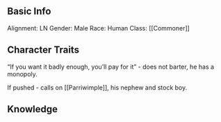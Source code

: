 
## Basic Info
Alignment: LN
Gender: Male
Race: Human
Class: [[Commoner]]

## Character Traits
“If you want it badly enough, you’ll pay for it” - does not barter, he has a monopoly.

If pushed - calls on [[Parriwimple]], his nephew and stock boy.

## Knowledge

